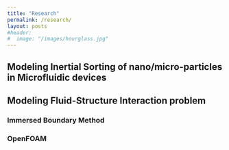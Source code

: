 ```yaml
---
title: "Research"
permalink: /research/
layout: posts
#header:
#  image: "/images/hourglass.jpg"
---
```


## Modeling Inertial Sorting of nano/micro-particles in Microfluidic devices

## Modeling Fluid-Structure Interaction problem

### Immersed Boundary Method

### OpenFOAM